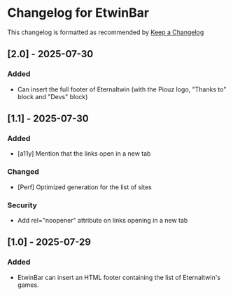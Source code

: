 # Changelog for EtwinBar
This changelog is formatted as recommended by [Keep a Changelog](https://keepachangelog.com/en/1.0.0/)

## [2.0] - 2025-07-30
### Added
- Can insert the full footer of Eternaltwin (with the Piouz logo, "Thanks to" block and "Devs" block)

## [1.1] - 2025-07-30
### Added
- [a11y] Mention that the links open in a new tab

### Changed
- [Perf] Optimized generation for the list of sites

### Security 
- Add rel="noopener" attribute on links opening in a new tab
 
## [1.0] - 2025-07-29
### Added
- EtwinBar can insert an HTML footer containing the list of Eternaltwin's games.
